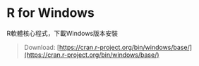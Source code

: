 # R for Windows

R軟體核心程式，下載Windows版本安裝

> Download: [https://cran.r-project.org/bin/windows/base/](https://cran.r-project.org/bin/windows/base/)



